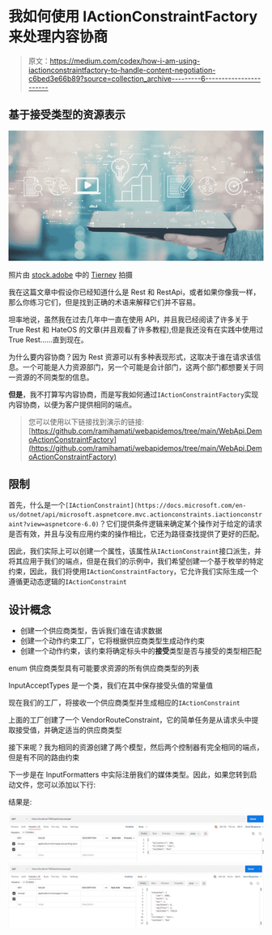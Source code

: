 # 我如何使用 IActionConstraintFactory 来处理内容协商

> 原文：<https://medium.com/codex/how-i-am-using-iactionconstraintfactory-to-handle-content-negotiation-c6bed3e66b89?source=collection_archive---------6----------------------->

## 基于接受类型的资源表示

![](img/51a7b1605494f297d729e0c2fceeff17.png)

照片由 [stock.adobe](https://stock.adobe.com/) 中的 [Tierney](https://stock.adobe.com/uk/contributor/202206661/tierney?load_type=author&prev_url=detail) 拍摄

我在这篇文章中假设你已经知道什么是 Rest 和 RestApi，或者如果你像我一样，那么你练习它们，但是找到正确的术语来解释它们并不容易。

坦率地说，虽然我在过去几年中一直在使用 API，并且我已经阅读了许多关于 True Rest 和 HateOS 的文章(并且观看了许多教程),但是我还没有在实践中使用过 True Rest……直到现在。

为什么要内容协商？因为 Rest 资源可以有多种表现形式，这取决于谁在请求该信息。一个可能是人力资源部门，另一个可能是会计部门，这两个部门都想要关于同一资源的不同类型的信息。

**但是**，我不打算写内容协商，而是写我如何通过`IActionConstraintFactory`实现内容协商，以便为客户提供相同的端点。

> 您可以使用以下链接找到演示的链接:[https://github.com/ramihamati/webapidemos/tree/main/WebApi.DemoActionConstraintFactory](https://github.com/ramihamati/webapidemos/tree/main/WebApi.DemoActionConstraintFactory)

## 限制

首先，什么是一个`[IActionConstraint](https://docs.microsoft.com/en-us/dotnet/api/microsoft.aspnetcore.mvc.actionconstraints.iactionconstraint?view=aspnetcore-6.0)`？它们提供条件逻辑来确定某个操作对于给定的请求是否有效，并且与没有应用约束的操作相比，它还为路径查找提供了更好的匹配。

因此，我们实际上可以创建一个属性，该属性从`IActionConstraint`接口派生，并将其应用于我们的端点，但是在我们的示例中，我们希望创建一个基于枚举的特定约束，因此，我们将使用`IActionConstraintFactory`，它允许我们实际生成一个遵循更动态逻辑的`IActionConstraint`

## 设计概念

*   创建一个供应商类型，告诉我们谁在请求数据
*   创建一个动作约束工厂，它将根据供应商类型生成动作约束
*   创建一个动作约束，该约束将确定标头中的**接受**类型是否与接受的类型相匹配

enum 供应商类型具有可能要求资源的所有供应商类型的列表

InputAcceptTypes 是一个类，我们在其中保存接受头值的常量值

现在我们的工厂，将接收一个供应商类型并生成相应的`IActionConstraint`

上面的工厂创建了一个 VendorRouteConstraint，它的简单任务是从请求头中提取接受值，并确定适当的供应商类型

接下来呢？我为相同的资源创建了两个模型，然后两个控制器有完全相同的端点，但是有不同的路由约束

下一步是在 InputFormatters 中实际注册我们的媒体类型。因此，如果您转到启动文件，您可以添加以下行:

结果是:

![](img/fdaa7b75b1ad5a4c9867efebdbc5b574.png)![](img/b79e96ccbdc5d38bbd8cc72fd25cf310.png)